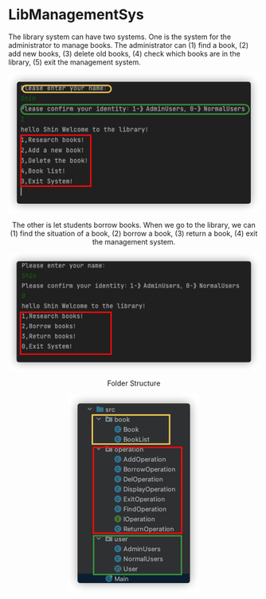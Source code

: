 # LibManagementSys


The library system can have two systems. One is the system for the administrator to manage books. 
The administrator can 
(1) find a book, 
(2) add new books, 
(3) delete old books, 
(4) check which books are in the library,
(5) exit the management system.

<div align="center">
<img src="https://github.com/xin-001/LibManagementSys/blob/master/image/Lib1.png">
<div/>

The other is let students borrow books. When we go to the library, we can 
(1) find the situation of a book, 
(2) borrow a book, 
(3) return a book, 
(4) exit the management system.
<div align="center">
<img src="https://github.com/xin-001/LibManagementSys/blob/master/image/Lib2.png">
<div/>

Folder Structure

<div align="center">
<img src="https://github.com/xin-001/LibManagementSys/blob/master/image/Lib3.png">
<div/>
